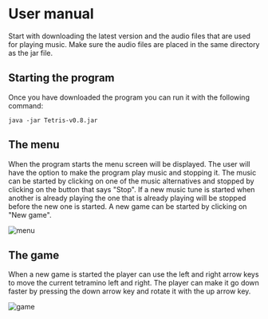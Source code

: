 # User manual
Start with downloading the latest version []() and the audio files that are used for playing music. Make sure the audio files are placed in the same directory as the jar file.

## Starting the program
Once you have downloaded the program you can run it with the following command:
```
java -jar Tetris-v0.8.jar
```

## The menu
When the program starts the menu screen will be displayed. The user will have the option to make the program play music and stopping it. The music can be started by clicking on one of the music alternatives and stopped by clicking on the button that says "Stop". If a new music tune is started when another is already playing the one that is already playing will be stopped before the new one is started. A new game can be started by clicking on "New game".

![menu]()

## The game
When a new game is started the player can use the left and right arrow keys to move the current tetramino left and right. The player can make it go down faster by pressing the down arrow key and rotate it with the up arrow key.

![game]()